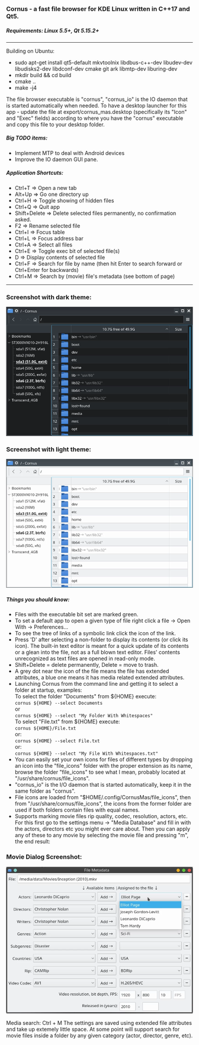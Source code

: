 ### Cornus - a fast file browser for KDE Linux written in C++17 and Qt5.

##### Requirements: Linux 5.5+, Qt 5.15.2+
---
Building on Ubuntu:
* sudo apt-get install qt5-default mkvtoolnix libdbus-c++-dev libudev-dev libudisks2-dev libdconf-dev cmake git ark libmtp-dev liburing-dev
* mkdir build && cd build
* cmake ..
* make -j4

The file browser executable is "cornus", "cornus_io" is the IO daemon that is started automatically when needed.
To have a desktop launcher for this app - update the file at export/cornus_mas.desktop (specifically its "Icon" and "Exec" fields) according to where you have the "cornus" executable and copy this file to your desktop folder.

##### Big TODO items:
* Implement MTP to deal with Android devices
* Improve the IO daemon GUI pane.

##### Application Shortcuts:
* Ctrl+T => Open a new tab
* Alt+Up => Go one directory up
* Ctrl+H => Toggle showing of hidden files
* Ctrl+Q => Quit app
* Shift+Delete => Delete selected files permanently, no confirmation asked.
* F2 => Rename selected file
* Ctrl+I => Focus table
* Ctrl+L => Focus address bar
* Ctrl+A => Select all files
* Ctrl+E => Toggle exec bit of selected file(s)
* D => Display contents of selected file
* Ctrl+F => Search for file by name (then hit Enter to search forward or Ctrl+Enter for backwards)
* Ctrl+M => Search by (movie) file's metadata (see bottom of page)

---
### Screenshot with dark theme:
![](resources/Screenshot_dark.webp)

### Screenshot with light theme:
![](resources/Screenshot_light.webp)


##### Things you should know:
* Files with the executable bit set are marked green.
* To set a default app to open a given type of file right click a file -> Open With -> Preferences...
* To see the tree of links of a symbolic link click the icon of the link.
* Press 'D' after selecting a non-folder to display its contents (or click its icon). The built-in text editor is meant for a quick update of its contents or a glean into the file, not as a full blown text editor. Files' contents unrecognized as text files are opened in read-only mode.
* Shift+Delete = delete permanently, Delete = move to trash.
* A grey dot near the icon of the file means the file has extended attributes,
a blue one means it has media related extended attributes.
* Launching Cornus from the command line and getting it to select a folder at startup, examples:<br/>
To select the folder "Documents" from ${HOME} execute:<br/>
`cornus ${HOME} --select Documents`<br/>
or<br/>
`cornus ${HOME} --select "My Folder With Whitespaces"`<br/>
To select "File.txt" from ${HOME} execute:</br>
`cornus ${HOME}/File.txt`<br/>
or:<br/>
`cornus ${HOME} --select File.txt`<br/>
or:<br/>
`cornus ${HOME} --select "My File With Whitespaces.txt"`<br/>
* You can easily set your own icons for files of different types by dropping an icon into the "file_icons" folder with the proper extension as its name, browse the folder "file_icons" to see what I mean, probably located at "/usr/share/cornus/file_icons".
* "cornus_io" is the I/O daemon that is started automatically, keep it in the same folder as "cornus".
* File icons are loaded from "$HOME/.config/CornusMas/file_icons", then from "/usr/share/cornus/file_icons", the icons from the former folder are used if both folders contain files with equal names.
* Supports marking movie files rip quality, codec, resolution, actors, etc.
For this first go to the settings menu -> "Media Database" and fill in with the actors, directors etc you might ever care about. Then you can apply any of these to any movie by selecting the movie file and pressing "m", the end result:
### Movie Dialog Screenshot:

![](resources/movie_file_attributes.webp)

Media search: Ctrl + M
The settings are saved using extended file attributes and take up extemely little space.
At some point will support search for movie files inside a folder by any given category (actor, director, genre, etc).
